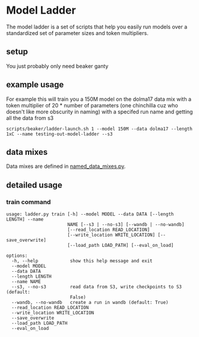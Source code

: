 # Model Ladder

The model ladder is a set of scripts that help you easily run models over a standardized set of parameter sizes and token multipliers.

## setup
You just probably only need beaker ganty

## example usage
For example this will train you a 150M model on the dolma17 data mix with a token multiplier of 20 * number of parameters (one chinchilla cuz who doesn't like more obscurity in naming) with a specifed run name and getting all the data from s3
```
scripts/beaker/ladder-launch.sh 1 --model 150M --data dolma17 --length 1xC --name testing-out-model-ladder --s3
```

## data mixes
Data mixes are defined in [named_data_mixes.py](olmo/data/named_data_mixes.py).

## detailed usage

### train command
```
usage: ladder.py train [-h] --model MODEL --data DATA [--length LENGTH] --name
                       NAME [--s3 | --no-s3] [--wandb | --no-wandb]
                       [--read_location READ_LOCATION]
                       [--write_location WRITE_LOCATION] [--save_overwrite]
                       [--load_path LOAD_PATH] [--eval_on_load]

options:
  -h, --help            show this help message and exit
  --model MODEL
  --data DATA
  --length LENGTH
  --name NAME
  --s3, --no-s3         read data from S3, write checkpoints to S3 (default:
                        False)
  --wandb, --no-wandb   create a run in wandb (default: True)
  --read_location READ_LOCATION
  --write_location WRITE_LOCATION
  --save_overwrite
  --load_path LOAD_PATH
  --eval_on_load
```